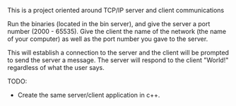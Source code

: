 This is a project oriented around TCP/IP server and client communications

Run the binaries (located in the bin server), and give the server a port number
  (2000 - 65535). Give the client the name of the network (the name of your
  computer) as well as the port number you gave to the server.

This will establish a connection to the server and the client will be prompted
  to send the server a message. The server will respond to the client "World!"
  regardless of what the user says.

TODO:
  - Create the same server/client application in c++.
